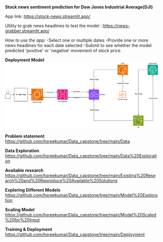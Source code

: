 **Stock news sentiment prediction for Dow Jones Industrial Average(DJI)**

App link: https://stock-news.streamlit.app/

Utility to grab news headlines to test the model : https://news-grabber.streamlit.app/

*How to use the app:*
-Select one or multiple dates
-Provide one or more news headlines for each date selected
-Submit to see whether the model predicted 'positive' or 'negative' movement of stock price

**Deployment Model**
![Architecture](https://github.com/hsreekumar/Data_capstone/blob/main/Deployment/Architecture.png?raw=true)

**Problem statement**
https://github.com/hsreekumar/Data_capstone/tree/main/Data

**Data Exploration**
https://github.com/hsreekumar/Data_capstone/tree/main/Data%20Exploration

**Available research**
https://github.com/hsreekumar/Data_capstone/tree/main/Existing%20Research%20and%20Reproduce%20Available%20Solutions

**Exploring Different Models**
https://github.com/hsreekumar/Data_capstone/tree/main/Model%20Exploration

**Scaling Model**
https://github.com/hsreekumar/Data_capstone/tree/main/Model%20Scaled%20for%20Input

**Training & Deployment**
https://github.com/hsreekumar/Data_capstone/tree/main/Deployment